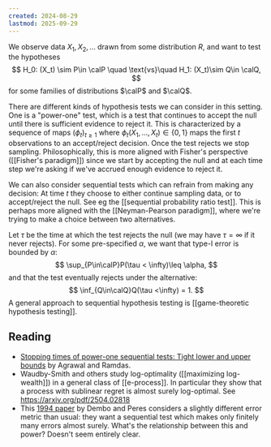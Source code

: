 ```yaml
---
created: 2024-08-29
lastmod: 2025-09-29
---
```


We observe data $X_1,X_2,\dots$ drawn from some distribution $R$, and want to test the hypotheses 
$$
H_0: (X_t) \sim P\in \calP \quad \text{vs}\quad H_1: (X_t)\sim Q\in \calQ,
$$
for some families of distributions $\calP$ and $\calQ$. 

There are different kinds of hypothesis tests we can consider in this setting. One is a "power-one" test, which is a test that continues to accept the null until there is sufficient evidence to reject it. This is characterized by a sequence of maps $(\phi_t)_{t\geq 1}$ where $\phi_t(X_1,\dots,X_t)\in\{0,1\}$ maps the first $t$ observations to an accept/reject decision. Once the test rejects we stop sampling. Philosophically, this is more aligned with Fisher's perspective ([[Fisher's paradigm]]) since we start by accepting the null and at each time step we're asking if we've accrued enough evidence to reject it. 

We can also consider sequential tests which can refrain from making any decision: At time $t$ they choose to either continue sampling data, or to accept/reject the null. See eg the [[sequential probability ratio test]]. This is perhaps more aligned with the [[Neyman-Pearson paradigm]], where we're trying to make a choice between two alternatives. 

Let $\tau$ be the time at which the test rejects the null (we may have $\tau=\infty$ if it never rejects). For some pre-specified $\alpha$, we want that type-I error is bounded by $\alpha$: 
$$
\sup_{P\in\calP}P(\tau < \infty)\leq \alpha,
$$
and that the test eventually rejects under the alternative: 
$$
\inf_{Q\in\calQ}Q(\tau <\infty) = 1.
$$
A general approach to sequential hypothesis testing is [[game-theoretic hypothesis testing]]. 

## Reading 
- [Stopping times of power-one sequential tests: Tight lower and upper bounds](https://arxiv.org/pdf/2504.19952) by Agrawal and Ramdas. 
- Waudby-Smith and others study log-optimality ([[maximizing log-wealth]]) in a general class of [[e-process]]. In particular they show that a process with sublinear regret is almost surely log-optimal. See https://arxiv.org/pdf/2504.02818 
- This [1994 paper](https://projecteuclid.org/journals/annals-of-statistics/volume-22/issue-1/A-Topological-Criterion-for-Hypothesis-Testing/10.1214/aos/1176325360.full) by Dembo and Peres considers a slightly different error metric than usual: they want a sequential test which makes only finitely many errors almost surely. What's the relationship between this and power? Doesn't seem entirely clear. 